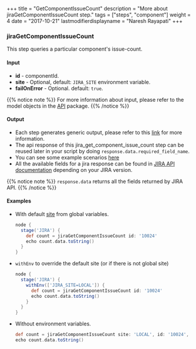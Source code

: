 +++
title = "GetComponentIssueCount"
description = "More about jiraGetComponentIssueCount step."
tags = ["steps", "component"]
weight = 4
date = "2017-10-21"
lastmodifierdisplayname = "Naresh Rayapati"
+++

### jiraGetComponentIssueCount

This step queries a particular component's issue-count.

#### Input

* **id** - componentId.
* **site** - Optional, default: `JIRA_SITE` environment variable.
* **failOnError** - Optional. default: `true`.

{{% notice note %}}
For more information about input, please refer to the model objects in the [API](https://github.com/jenkinsci/jira-steps-plugin/tree/master/src/main/java/org/thoughtslive/jenkins/plugins/jira/api) package.
{{% /notice %}}

#### Output

* Each step generates generic output, please refer to this [link](config.html#common-response--error-handling) for more information.
* The api response of this jira_get_component_issue_count step can be reused later in your script by doing `response.data.required_field_name`.
* You can see some example scenarios [here](https://jenkinsci.github.io/jira-steps-plugin/common_usages.html)
* All the available fields for a jira response can be found in [JIRA API documentation](https://docs.atlassian.com/jira/REST/) depending on your JIRA version.

{{% notice note %}}
`response.data` returns all the fields returned by JIRA API.
{{% /notice %}}

#### Examples

* With default [site](config#environment-variables) from global variables.

    ```groovy
    node {
      stage('JIRA') {
        def count = jiraGetComponentIssueCount id: '10024'
        echo count.data.toString()
      }
    }
    ```
* `withEnv` to override the default site (or if there is not global site)

    ```groovy
    node {
      stage('JIRA') {
        withEnv(['JIRA_SITE=LOCAL']) {
          def count = jiraGetComponentIssueCount id: '10024'
          echo count.data.toString()
        }
      }
    }
    ```
* Without environment variables.

    ```groovy
    def count = jiraGetComponentIssueCount site: 'LOCAL', id: '10024', failOnError: false
    echo count.data.toString()
    ```
